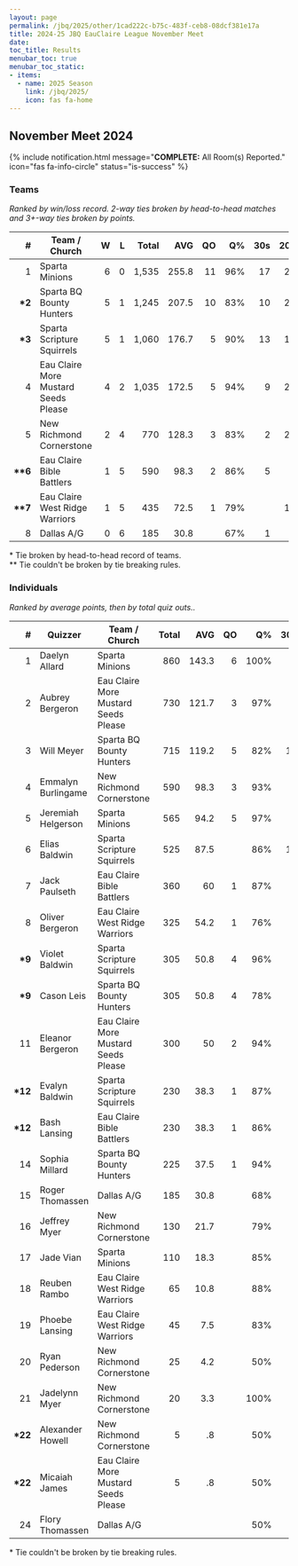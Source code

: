 ```yaml
---
layout: page
permalink: /jbq/2025/other/1cad222c-b75c-483f-ceb8-08dcf381e17a
title: 2024-25 JBQ EauClaire League November Meet
date: 
toc_title: Results
menubar_toc: true
menubar_toc_static:
- items:
  - name: 2025 Season
    link: /jbq/2025/
    icon: fas fa-home
---
```



## November Meet 2024

{% include notification.html
   message="<b>COMPLETE:</b> All Room(s) Reported."
   icon="fas fa-info-circle"
   status="is-success" %}


### Teams

*Ranked by win/loss record. 2-way ties broken by head-to-head matches and 3+-way ties broken by points.*

| # | Team / Church | W | L | Total | AVG | QO | Q% | 30s | 20s | 10s |
|--:|---|--:|--:|--:|--:|--:|--:|--:|--:|--:|
| 1 | Sparta Minions | 6 | 0 | 1,535 | 255.8 | 11 | 96% | 17 | 29 | 36 |
| **\*2** | Sparta BQ Bounty Hunters | 5 | 1 | 1,245 | 207.5 | 10 | 83% | 10 | 28 | 43 |
| **\*3** | Sparta Scripture Squirrels | 5 | 1 | 1,060 | 176.7 | 5 | 90% | 13 | 18 | 33 |
| 4 | Eau Claire More Mustard Seeds Please | 4 | 2 | 1,035 | 172.5 | 5 | 94% | 9 | 22 | 30 |
| 5 | New Richmond Cornerstone | 2 | 4 | 770 | 128.3 | 3 | 83% | 2 | 27 | 20 |
| **\*\*6** | Eau Claire Bible Battlers | 1 | 5 | 590 | 98.3 | 2 | 86% | 5 | 9 | 30 |
| **\*\*7** | Eau Claire West Ridge Warriors | 1 | 5 | 435 | 72.5 | 1 | 79% |  | 18 | 13 |
| 8 | Dallas A/G | 0 | 6 | 185 | 30.8 |  | 67% | 1 | 7 | 8 |

\* Tie broken by head-to-head record of teams.\
\*\* Tie couldn't be broken by tie breaking rules.

### Individuals

*Ranked by average points, then by total quiz outs..*

| # | Quizzer | Team / Church | Total | AVG | QO | Q% | 30s | 20s | 10s |
|--:|---|---|--:|--:|--:|--:|--:|--:|--:|
| 1 | Daelyn Allard | Sparta Minions | 860 | 143.3 | 6 | 100% | 8 | 28 |  |
| 2 | Aubrey Bergeron | Eau Claire More Mustard Seeds Please | 730 | 121.7 | 3 | 97% | 9 | 22 |  |
| 3 | Will Meyer | Sparta BQ Bounty Hunters | 715 | 119.2 | 5 | 82% | 10 | 23 |  |
| 4 | Emmalyn Burlingame | New Richmond Cornerstone | 590 | 98.3 | 3 | 93% | 2 | 26 |  |
| 5 | Jeremiah Helgerson | Sparta Minions | 565 | 94.2 | 5 | 97% | 9 |  | 26 |
| 6 | Elias Baldwin | Sparta Scripture Squirrels | 525 | 87.5 |  | 86% | 13 | 8 | 3 |
| 7 | Jack Paulseth | Eau Claire Bible Battlers | 360 | 60 | 1 | 87% | 5 | 9 | 6 |
| 8 | Oliver Bergeron | Eau Claire West Ridge Warriors | 325 | 54.2 | 1 | 76% |  | 18 | 1 |
| **\*9** | Violet Baldwin | Sparta Scripture Squirrels | 305 | 50.8 | 4 | 96% |  |  | 27 |
| **\*9** | Cason Leis | Sparta BQ Bounty Hunters | 305 | 50.8 | 4 | 78% |  |  | 31 |
| 11 | Eleanor Bergeron | Eau Claire More Mustard Seeds Please | 300 | 50 | 2 | 94% |  |  | 29 |
| **\*12** | Evalyn Baldwin | Sparta Scripture Squirrels | 230 | 38.3 | 1 | 87% |  | 10 | 3 |
| **\*12** | Bash Lansing | Eau Claire Bible Battlers | 230 | 38.3 | 1 | 86% |  |  | 24 |
| 14 | Sophia Millard | Sparta BQ Bounty Hunters | 225 | 37.5 | 1 | 94% |  | 5 | 12 |
| 15 | Roger Thomassen | Dallas A/G | 185 | 30.8 |  | 68% | 1 | 7 | 7 |
| 16 | Jeffrey Myer | New Richmond Cornerstone | 130 | 21.7 |  | 79% |  |  | 15 |
| 17 | Jade Vian | Sparta Minions | 110 | 18.3 |  | 85% |  | 1 | 10 |
| 18 | Reuben Rambo | Eau Claire West Ridge Warriors | 65 | 10.8 |  | 88% |  |  | 7 |
| 19 | Phoebe Lansing | Eau Claire West Ridge Warriors | 45 | 7.5 |  | 83% |  |  | 5 |
| 20 | Ryan Pederson | New Richmond Cornerstone | 25 | 4.2 |  | 50% |  | 1 | 2 |
| 21 | Jadelynn Myer | New Richmond Cornerstone | 20 | 3.3 |  | 100% |  |  | 2 |
| **\*22** | Alexander Howell | New Richmond Cornerstone | 5 | .8 |  | 50% |  |  | 1 |
| **\*22** | Micaiah James | Eau Claire More Mustard Seeds Please | 5 | .8 |  | 50% |  |  | 1 |
| 24 | Flory Thomassen | Dallas A/G |  |  |  | 50% |  |  | 1 |

\* Tie couldn't be broken by tie breaking rules.

